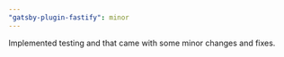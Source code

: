 ```yaml
---
"gatsby-plugin-fastify": minor
---
```


Implemented testing and that came with some minor changes and fixes.
